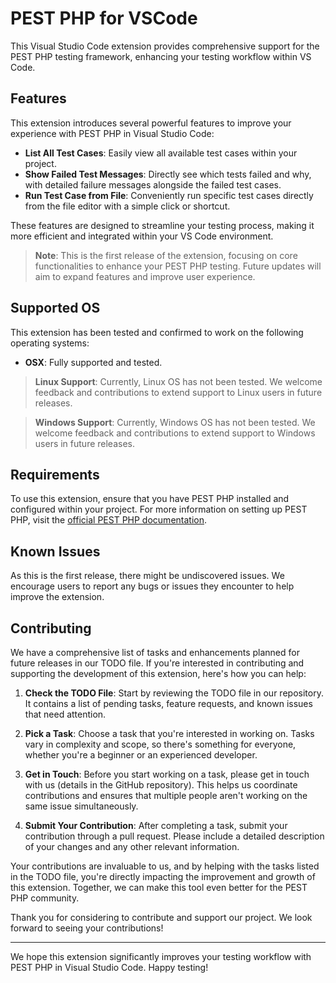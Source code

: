 # PEST PHP for VSCode

This Visual Studio Code extension provides comprehensive support for the PEST PHP testing framework, enhancing your testing workflow within VS Code.

## Features

This extension introduces several powerful features to improve your experience with PEST PHP in Visual Studio Code:

- **List All Test Cases**: Easily view all available test cases within your project.
- **Show Failed Test Messages**: Directly see which tests failed and why, with detailed failure messages alongside the failed test cases.
- **Run Test Case from File**: Conveniently run specific test cases directly from the file editor with a simple click or shortcut.

These features are designed to streamline your testing process, making it more efficient and integrated within your VS Code environment.

> **Note**: This is the first release of the extension, focusing on core functionalities to enhance your PEST PHP testing. Future updates will aim to expand features and improve user experience.

## Supported OS

This extension has been tested and confirmed to work on the following operating systems:

- **OSX**: Fully supported and tested.

> **Linux Support**: Currently, Linux OS has not been tested. We welcome feedback and contributions to extend support to Linux users in future releases.

> **Windows Support**: Currently, Windows OS has not been tested. We welcome feedback and contributions to extend support to Windows users in future releases.

## Requirements

To use this extension, ensure that you have PEST PHP installed and configured within your project. For more information on setting up PEST PHP, visit the [official PEST PHP documentation](https://pestphp.com/docs/installation).


## Known Issues

As this is the first release, there might be undiscovered issues. We encourage users to report any bugs or issues they encounter to help improve the extension.

## Contributing

We have a comprehensive list of tasks and enhancements planned for future releases in our TODO file. If you're interested in contributing and supporting the development of this extension, here's how you can help:

1. **Check the TODO File**: Start by reviewing the TODO file in our repository. It contains a list of pending tasks, feature requests, and known issues that need attention.

2. **Pick a Task**: Choose a task that you're interested in working on. Tasks vary in complexity and scope, so there's something for everyone, whether you're a beginner or an experienced developer.

3. **Get in Touch**: Before you start working on a task, please get in touch with us (details in the GitHub repository). This helps us coordinate contributions and ensures that multiple people aren't working on the same issue simultaneously.

4. **Submit Your Contribution**: After completing a task, submit your contribution through a pull request. Please include a detailed description of your changes and any other relevant information.

Your contributions are invaluable to us, and by helping with the tasks listed in the TODO file, you're directly impacting the improvement and growth of this extension. Together, we can make this tool even better for the PEST PHP community.

Thank you for considering to contribute and support our project. We look forward to seeing your contributions!

---

We hope this extension significantly improves your testing workflow with PEST PHP in Visual Studio Code. Happy testing!